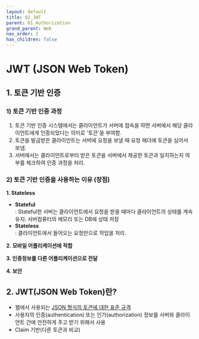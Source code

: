 ```yaml
---
layout: default
title: 02_JWT
parent: 01_Authorization
grand_parent: Web
nav_order: 2
has_children: false
---
```


# JWT (JSON Web Token)  

## 1. 토큰 기반 인증  

### 1) 토큰 기반 인증 과정  

1. 토큰 기반 인증 시스템에서는 클라이언트가 서버에 접속을 하면 서버에서 해당 클라이언트에게 인증되었다는 의미로 '토큰'을 부여함.   
2. 토큰을 발급받은 클라이언트는 서버에 요청을 보낼 때 요청 헤더에 토큰을 심어서 보냄.  
3. 서버에서는 클라이언트로부터 받은 토큰을 서버에서 제공한 토큰과 일치하는지 여부를 체크하여 인증 과정을 처리.  

### 2) 토큰 기반 인증을 사용하는 이유 (장점)  

**1. Stateless**  
- **Stateful**  
  : Stateful한 서버는 클라이언트에서 요청을 받을 때마다 클라이언트의 상태를 계속 유지: 서버컴퓨터의 메모리 또는 DB에 상태 저장  
- **Stateless**  
  : 클라이언트에서 들어오는 요청만으로 작업을 처리.  

**2. 모바일 어플리케이션에 적합**  
   
**3. 인증정보를 다른 어플리케이션으로 전달**  

**4. 보안**  
   

## 2. JWT(JSON Web Token)란?  
- 웹에서 사용되는 <u>JSON 형식의 토큰에 대한 표준 규격</u>  
- 사용자의 인증(authentication) 또는 인가(authorization) 정보를 서버와 클라이언트 간에 안전하게 주고 받기 위해서 사용
- Claim 기반(다른 토큰과 비교)  
